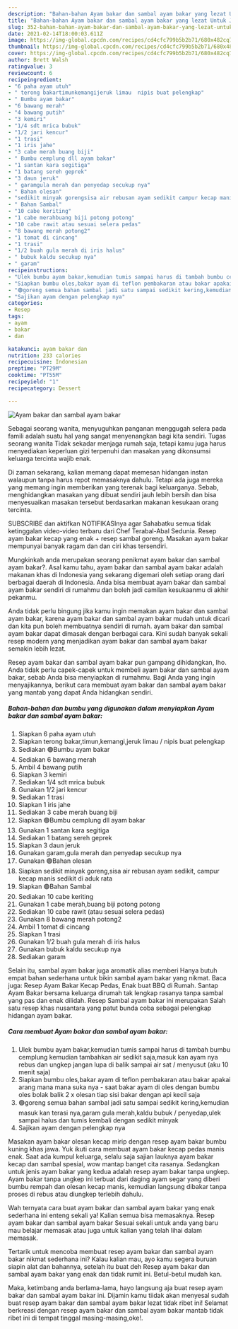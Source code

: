 ```yaml
---
description: "Bahan-bahan Ayam bakar dan sambal ayam bakar yang lezat Untuk Jualan"
title: "Bahan-bahan Ayam bakar dan sambal ayam bakar yang lezat Untuk Jualan"
slug: 352-bahan-bahan-ayam-bakar-dan-sambal-ayam-bakar-yang-lezat-untuk-jualan
date: 2021-02-14T18:00:03.611Z
image: https://img-global.cpcdn.com/recipes/cd4cfc799b5b2b71/680x482cq70/ayam-bakar-dan-sambal-ayam-bakar-foto-resep-utama.jpg
thumbnail: https://img-global.cpcdn.com/recipes/cd4cfc799b5b2b71/680x482cq70/ayam-bakar-dan-sambal-ayam-bakar-foto-resep-utama.jpg
cover: https://img-global.cpcdn.com/recipes/cd4cfc799b5b2b71/680x482cq70/ayam-bakar-dan-sambal-ayam-bakar-foto-resep-utama.jpg
author: Brett Walsh
ratingvalue: 3
reviewcount: 6
recipeingredient:
- "6 paha ayam utuh"
- " terong bakartimunkemangijeruk limau  nipis buat pelengkap"
- " Bumbu ayam bakar"
- "6 bawang merah"
- "4 bawang putih"
- "3 kemiri"
- "1/4 sdt mrica bubuk"
- "1/2 jari kencur"
- "1 trasi"
- "1 iris jahe"
- "3 cabe merah buang biji"
- " Bumbu cemplung dll ayam bakar"
- "1 santan kara segitiga"
- "1 batang sereh geprek"
- "3 daun jeruk"
- " garamgula merah dan penyedap secukup nya"
- " Bahan olesan"
- "sedikit minyak gorengsisa air rebusan ayam sedikit campur kecap manis sedikit di aduk rata"
- " Bahan Sambal"
- "10 cabe keriting"
- "1 cabe merahbuang biji potong potong"
- "10 cabe rawit atau sesuai selera pedas"
- "8 bawang merah potong2"
- "1 tomat di cincang"
- "1 trasi"
- "1/2 buah gula merah di iris halus"
- " bubuk kaldu secukup nya"
- " garam"
recipeinstructions:
- "Ulek bumbu ayam bakar,kemudian tumis sampai harus di tambah bumbu cemplung kemudian tambahkan air sedikit saja,masuk kan ayam nya rebus dan ungkep jangan lupa di balik sampai air sat / menyusut (aku 10 menit saja)"
- "Siapkan bumbu oles,bakar ayam di teflon pembakaran atau bakar apakai arang mana mana suka nya  saat bakar ayam di oles dengan bumbu oles bolak balik 2 x olesan tiap sisi bakar dengan api kecil saja"
- "🟢goreng semua bahan sambal jadi satu sampai sedikit kering,kemudian masuk kan terasi nya,garam gula merah,kaldu bubuk / penyedap,ulek sampai halus dan tumis kembali dengan sedikit minyak"
- "Sajikan ayam dengan pelengkap nya"
categories:
- Resep
tags:
- ayam
- bakar
- dan

katakunci: ayam bakar dan 
nutrition: 233 calories
recipecuisine: Indonesian
preptime: "PT29M"
cooktime: "PT55M"
recipeyield: "1"
recipecategory: Dessert

---
```



![Ayam bakar dan sambal ayam bakar](https://img-global.cpcdn.com/recipes/cd4cfc799b5b2b71/680x482cq70/ayam-bakar-dan-sambal-ayam-bakar-foto-resep-utama.jpg)

Sebagai seorang wanita, menyuguhkan panganan menggugah selera pada famili adalah suatu hal yang sangat menyenangkan bagi kita sendiri. Tugas seorang  wanita Tidak sekadar menjaga rumah saja, tetapi kamu juga harus menyediakan keperluan gizi terpenuhi dan masakan yang dikonsumsi keluarga tercinta wajib enak.

Di zaman  sekarang, kalian memang dapat memesan hidangan instan walaupun tanpa harus repot memasaknya dahulu. Tetapi ada juga mereka yang memang ingin memberikan yang terenak bagi keluarganya. Sebab, menghidangkan masakan yang dibuat sendiri jauh lebih bersih dan bisa menyesuaikan masakan tersebut berdasarkan makanan kesukaan orang tercinta. 

SUBSCRIBE dan aktifkan NOTIFIKASInya agar Sahabatku semua tidak ketinggalan video-video terbaru dari Chef Terabal-Abal Sedunia. Resep ayam bakar kecap yang enak + resep sambal goreng. Masakan ayam bakar mempunyai banyak ragam dan dan ciri khas tersendiri.

Mungkinkah anda merupakan seorang penikmat ayam bakar dan sambal ayam bakar?. Asal kamu tahu, ayam bakar dan sambal ayam bakar adalah makanan khas di Indonesia yang sekarang digemari oleh setiap orang dari berbagai daerah di Indonesia. Anda bisa membuat ayam bakar dan sambal ayam bakar sendiri di rumahmu dan boleh jadi camilan kesukaanmu di akhir pekanmu.

Anda tidak perlu bingung jika kamu ingin memakan ayam bakar dan sambal ayam bakar, karena ayam bakar dan sambal ayam bakar mudah untuk dicari dan kita pun boleh membuatnya sendiri di rumah. ayam bakar dan sambal ayam bakar dapat dimasak dengan berbagai cara. Kini sudah banyak sekali resep modern yang menjadikan ayam bakar dan sambal ayam bakar semakin lebih lezat.

Resep ayam bakar dan sambal ayam bakar pun gampang dihidangkan, lho. Anda tidak perlu capek-capek untuk membeli ayam bakar dan sambal ayam bakar, sebab Anda bisa menyiapkan di rumahmu. Bagi Anda yang ingin menyajikannya, berikut cara membuat ayam bakar dan sambal ayam bakar yang mantab yang dapat Anda hidangkan sendiri.

<!--inarticleads1-->

##### Bahan-bahan dan bumbu yang digunakan dalam menyiapkan Ayam bakar dan sambal ayam bakar:

1. Siapkan 6 paha ayam utuh
1. Siapkan  terong bakar,timun,kemangi,jeruk limau / nipis buat pelengkap
1. Sediakan  🟢Bumbu ayam bakar
1. Sediakan 6 bawang merah
1. Ambil 4 bawang putih
1. Siapkan 3 kemiri
1. Sediakan 1/4 sdt mrica bubuk
1. Gunakan 1/2 jari kencur
1. Sediakan 1 trasi
1. Siapkan 1 iris jahe
1. Sediakan 3 cabe merah buang biji
1. Siapkan  🟢Bumbu cemplung dll ayam bakar
1. Gunakan 1 santan kara segitiga
1. Sediakan 1 batang sereh geprek
1. Siapkan 3 daun jeruk
1. Gunakan  garam,gula merah dan penyedap secukup nya
1. Gunakan  🟢Bahan olesan
1. Siapkan sedikit minyak goreng,sisa air rebusan ayam sedikit, campur kecap manis sedikit di aduk rata
1. Siapkan  🟢Bahan Sambal
1. Sediakan 10 cabe keriting
1. Gunakan 1 cabe merah,buang biji potong potong
1. Sediakan 10 cabe rawit (atau sesuai selera pedas)
1. Gunakan 8 bawang merah potong2
1. Ambil 1 tomat di cincang
1. Siapkan 1 trasi
1. Gunakan 1/2 buah gula merah di iris halus
1. Gunakan  bubuk kaldu secukup nya
1. Sediakan  garam


Selain itu, sambal ayam bakar juga aromatik alias memberi Hanya butuh empat bahan sederhana untuk bikin sambal ayam bakar yang nikmat. Baca juga: Resep Ayam Bakar Kecap Pedas, Enak buat BBQ di Rumah. Santap Ayam Bakar bersama keluarga dirumah tak lengkap rasanya tanpa sambal yang pas dan enak dilidah. Resep Sambal ayam bakar ini merupakan Salah satu resep khas nusantara yang patut bunda coba sebagai pelengkap hidangan ayam bakar. 

<!--inarticleads2-->

##### Cara membuat Ayam bakar dan sambal ayam bakar:

1. Ulek bumbu ayam bakar,kemudian tumis sampai harus di tambah bumbu cemplung kemudian tambahkan air sedikit saja,masuk kan ayam nya rebus dan ungkep jangan lupa di balik sampai air sat / menyusut (aku 10 menit saja)
1. Siapkan bumbu oles,bakar ayam di teflon pembakaran atau bakar apakai arang mana mana suka nya  - saat bakar ayam di oles dengan bumbu oles bolak balik 2 x olesan tiap sisi bakar dengan api kecil saja
1. 🟢goreng semua bahan sambal jadi satu sampai sedikit kering,kemudian masuk kan terasi nya,garam gula merah,kaldu bubuk / penyedap,ulek sampai halus dan tumis kembali dengan sedikit minyak
1. Sajikan ayam dengan pelengkap nya


Masakan ayam bakar olesan kecap mirip dengan resep ayam bakar bumbu kuning khas jawa. Yuk ikuti cara membuat ayam bakar kecap pedas manis enak. Saat ada kumpul keluarga, selalu saja sajian lauknya ayam bakar kecap dan sambal spesial, wow mantap banget cita rasanya. Sedangkan untuk jenis ayam bakar yang kedua adalah resep ayam bakar tanpa ungkep. Ayam bakar tanpa ungkep ini terbuat dari daging ayam segar yang diberi bumbu rempah dan olesan kecap manis, kemudian langsung dibakar tanpa proses di rebus atau diungkep terlebih dahulu. 

Wah ternyata cara buat ayam bakar dan sambal ayam bakar yang enak sederhana ini enteng sekali ya! Kalian semua bisa memasaknya. Resep ayam bakar dan sambal ayam bakar Sesuai sekali untuk anda yang baru mau belajar memasak atau juga untuk kalian yang telah lihai dalam memasak.

Tertarik untuk mencoba membuat resep ayam bakar dan sambal ayam bakar nikmat sederhana ini? Kalau kalian mau, ayo kamu segera buruan siapin alat dan bahannya, setelah itu buat deh Resep ayam bakar dan sambal ayam bakar yang enak dan tidak rumit ini. Betul-betul mudah kan. 

Maka, ketimbang anda berlama-lama, hayo langsung aja buat resep ayam bakar dan sambal ayam bakar ini. Dijamin kamu tiidak akan menyesal sudah buat resep ayam bakar dan sambal ayam bakar lezat tidak ribet ini! Selamat berkreasi dengan resep ayam bakar dan sambal ayam bakar mantab tidak ribet ini di tempat tinggal masing-masing,oke!.

